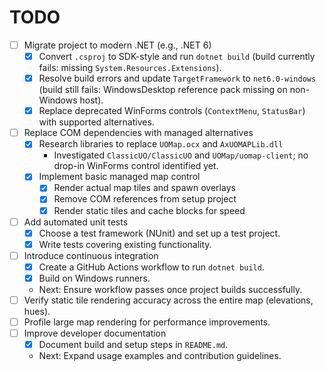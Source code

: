 # TODO

- [ ] Migrate project to modern .NET (e.g., .NET 6)
  - [x] Convert `.csproj` to SDK-style and run `dotnet build` (build currently fails: missing `System.Resources.Extensions`).
  - [x] Resolve build errors and update `TargetFramework` to `net6.0-windows` (build still fails: WindowsDesktop reference pack missing on non-Windows host).
  - [x] Replace deprecated WinForms controls (`ContextMenu`, `StatusBar`) with supported alternatives.
- [ ] Replace COM dependencies with managed alternatives
  - [x] Research libraries to replace `UOMap.ocx` and `AxUOMAPLib.dll`
    - Investigated `ClassicUO/ClassicUO` and `UOMap/uomap-client`; no drop-in WinForms control identified yet.
  - [x] Implement basic managed map control
    - [x] Render actual map tiles and spawn overlays
    - [x] Remove COM references from setup project
    - [x] Render static tiles and cache blocks for speed
- [ ] Add automated unit tests
  - [x] Choose a test framework (NUnit) and set up a test project.
  - [x] Write tests covering existing functionality.
- [ ] Introduce continuous integration
  - [x] Create a GitHub Actions workflow to run `dotnet build`.
  - [x] Build on Windows runners.
  - Next: Ensure workflow passes once project builds successfully.
- [ ] Verify static tile rendering accuracy across the entire map (elevations, hues).
- [ ] Profile large map rendering for performance improvements.
- [ ] Improve developer documentation
  - [x] Document build and setup steps in `README.md`.
  - Next: Expand usage examples and contribution guidelines.
